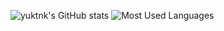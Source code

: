 ![yuktnk's GitHub stats](https://github-readme-stats.vercel.app/api/?username=yuktnk&count_private=true&show_icons=true&theme=radical)
![Most Used Languages](https://github-readme-stats.vercel.app/api/top-langs/?username=yuktnk&theme=radical)
